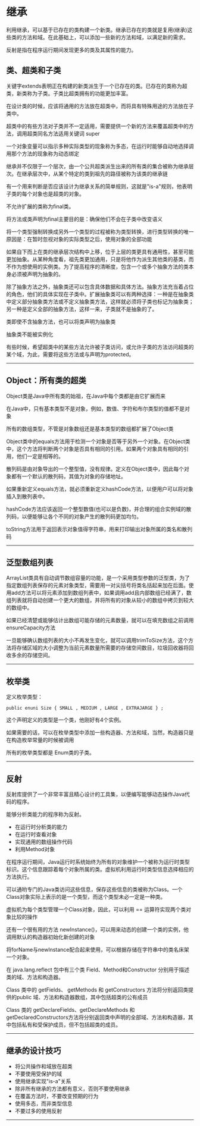 #   继承

利用继承，可以基于已存在的类构建一个新类。继承已存在的类就是复用(继承)这些类的方法和域。在此基础上，可以添加一些新的方法和域，以满足新的需求。

反射是指在程序运行期间发现更多的类及其属性的能力。

##  类、超类和子类

关键字extends表明正在构建的新类派生于一个已存在的类。已存在的类称为超类，新类称为子类。子类比超类拥有的功能更加丰富。

在设计类的时候，应该将通用的方法放在超类中，而将具有特殊用途的方法放在子类中。

超类中的有些方法对子类并不一定适用，需要提供一个新的方法来覆盖超类中的方法，调用超类同名方法适用关键词 super

一个对象变量可以指示多种实际类型的现象称为多态，在运行时能够自动地选择调用那个方法的现象称为动态绑定

继承并不仅限于一个层次，由一个公共超类派生出来的所有类的集合被称为继承层次。在继承层次中，从某个特定的类到祖先的路径被称为该类的继承链

有一个用来判断是否应该设计为继承关系的简单规则，这就是"is-a"规则，他表明子类的每个对象也是超类的对象。

不允许扩展的类称为final类。

将方法或类声明为final主要目的是：确保他们不会在子类中改变语义

将一个类型强制转换成另外一个类型的过程被称为类型转换，进行类型转换的唯一原因是：在暂时忽视对象的实际类型之后，使用对象的全部功能

如果自下而上在类的继承层次结构中上移，位于上层的类更具有通用性，甚至可能更加抽象。从某种角度看，祖先类更加通用，只是将他作为派生其他类的基类，而不作为想使用的实例类。为了提高程序的清晰度，包含一个或多个抽象方法的类本身必须被声明为抽象的。

除了抽象方法之外，抽象类还可以包含具体数据和具体方法。抽象方法充当着占位的角色，他们的具体实现在子类中。扩展抽象类可以有两种选择：一种是在抽象类中定义部分抽象类方法或不定义抽象类方法，这样就必须将子类也标记为抽象类；另一种是定义全部的抽象方法，这样一来，子类就不是抽象的了。

类即使不含抽象方法，也可以将类声明为抽象类

抽象类不能被实例化

有些时候，希望超类中的某些方法允许被子类访问，或允许子类的方法访问超类的某个域，为此，需要将这些方法或与声明为protected。

----

##  Object：所有类的超类

Object类是Java中所有类的始祖，在Java中每个类都是由它扩展而来

在Java中，只有基本类型不是对象，例如，数值、字符和布尔类型的值都不是对象

所有的数组类型，不管是对象数组还是基本类型的数组都扩展了Object类

Object类中的equals方法用于检测一个对象是否等于另外一个对象。在Object类中，这个方法将判断两个对象是否具有相同的引用。如果两个对象具有相同的引用，他们一定是相等的。

散列码是由对象导出的一个整型值，没有规律。定义在Object类中，因此每个对象都有一个默认的散列码，其值为对象的存储地址。

如果重新定义equals方法，就必须重新定义hashCode方法，以便用户可以将对象插入到散列表中。

hashCode方法应该返回一个整型数值(也可以是负数)，并合理的组合实例域的散列码，以便能够让各个不同的对象产生的散列码更加均匀。

toString方法用于返回表示对象值得字符串，用来打印输出对象所属的类名和散列码

----

##  泛型数组列表

ArrayList类具有自动调节数组容量的功能，是一个采用类型参数的泛型类，为了指定数组列表保存的元素对象类型，需要用一对尖括号将类名括起来加在后面。使用add方法可以将元素添加到数组列表中，如果调用add且内部数组已经满了，数组列表就将自动创建一个更大的数组，并将所有的对象从较小的数组中拷贝到较大的数组中。

如果已经清楚或能够估计出数组可能存储的元素数量，就可以在填充数组之前调用ensureCapacity方法

一旦能够确认数组列表的大小不再发生变化，就可以调用trimToSize方法，这个方法将存储区域的大小调整为当前元素数量所需要的存储空间数目，垃圾回收器将回收多余的存储空间。

----

##  枚举类

定义枚举类型：
```
public enuni Size { SMALL , MEDIUM , LARGE , EXTRAJARGE } ;
```

这个声明定义的类型是一个类，他刚好有4个实例。

如果需要的话，可以在枚举类型中添加一些构造器、方法和域，当然，构造器只是在构造枚举常量的时候被调用

所有的枚举类型都是 Enum类的子类。

----

##  反射

反射库提供了一个非常丰富且精心设计的工具集，以便编写能够动态操作Java代码的程序。

能够分析类能力的程序称为反射。
-   在运行时分析类的能力
-   在运行时查看对象
-   实现通用的数组操作代码
-   利用Method对象

在程序运行期间，Java运行时系统始终为所有的对象维护一个被称为运行时类型标识。这个信息跟踪着每个对象所属的类。虚拟机利用运行时类型信息选择相应的方法执行。

可以通哟专门的Java类访问这些信息，保存这些信息的类被称为Class。一个Class对象实际上表示的是一个类型，而这个类型未必一定是一种类。

虚拟机为每个类型管理一个Class对象，因此，可以利用 == 运算符实现两个类对象比较的操作

还有一个很有用的方法 newInstance()，可以用来动态的创建一个类的实例，他调用默认的构造器初始化新创建的对象

将forName与newInstance配合起来使用，可以根据存储在字符串中的类名床架一个对象。

在 java.lang.reflect 包中有三个类 Field、Method和Constructor 分别用于描述类的域、方法和构造器。

Class 类中的 getFields、 getMethods 和 getConstructors 方法将分别返回类提供的public 域、方法和构造器数组，其中包括超类的公有成员

Class 类的 getDeclareFields、getDeclareMethods 和 getDeclaredConstructors方法将分别返回类中声明的全部域、方法和构造器，其中包括私有和受保护成员，但不包括超类的成员。

----

##  继承的设计技巧

-   将公共操作和域放在超类
-   不要使用受保护的域
-   使用继承实现"is-a"关系
-   除非所有继承的方法都有意义，否则不要使用继承
-   在覆盖方法时，不要改变预期的行为
-   使用多态，而非类型信息
-   不要过多的使用反射

----